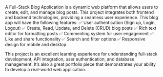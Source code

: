 A Full-Stack Blog Application is a dynamic web platform that allows users to create, edit, and manage blog posts. This project integrates both frontend and backend technologies, providing a seamless user experience.
This blog app will have the following features:
✅ User authentication (Sign up, Login, Logout)
✅ Create, Read, Update, and Delete (CRUD) blog posts
✅ Rich text editor for formatting posts
✅ Commenting system for user engagement
✅ Like and share functionality
✅ Search and filter options
✅ Responsive design for mobile and desktop

This project is an excellent learning experience for understanding full-stack development, API integration, user authentication, and database management. It’s also a great portfolio piece that demonstrates your ability to develop a real-world web application.
